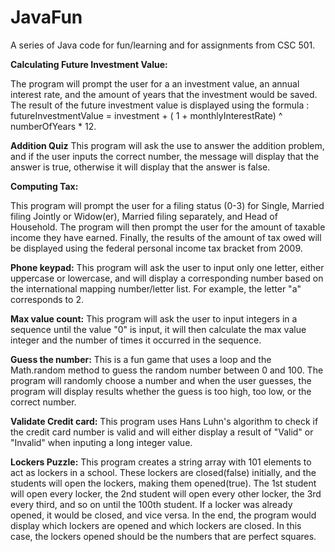 # JavaFun
A series of Java code for fun/learning and for assignments from CSC 501.

**Calculating Future Investment Value:**

  The program will prompt the user for a an investment value, an annual interest rate, and the amount of years that the investment would be saved. The result of the future investment value is displayed using the formula : futureInvestmentValue = investment + ( 1 + monthlyInterestRate) ^ numberOfYears * 12.

**Addition Quiz**
  This program will ask the use to answer the addition problem, and if the user inputs the correct number, the message will display that the answer is true, otherwise it will display that the answer is false.

  
 **Computing Tax:**
  
  This program will prompt the user for a filing status (0-3) for Single, Married filing Jointly or Widow(er), Married filing separately, and Head of Household. The program will then prompt the user for the amount of taxable income they have earned. Finally, the results of the amount of tax owed will be displayed using the federal personal income tax bracket from 2009.
  
  
**Phone keypad:**
  This program will ask the user to input only one letter, either uppercase or lowercase, and will display a corresponding number based on the international mapping number/letter list. For example, the letter "a" corresponds to 2. 


**Max value count:**
  This program will ask the user to input integers in a sequence until the value "0" is input, it will then calculate the max value integer and the number of times it occurred in the sequence.


**Guess the number:**
  This is a fun game that uses a loop and the Math.random method to guess the random number between 0 and 100. The program will randomly choose a number and when the user guesses, the program will display results whether the guess is too high, too low, or the correct number.


**Validate Credit card:**
  This program uses Hans Luhn's algorithm to check if the credit card number is valid and will either display a result of "Valid" or "Invalid" when inputing a long integer value.

**Lockers Puzzle:**
  This program creates a string array with 101 elements to act as lockers in a school. These lockers are closed(false) initially, and the students will open the lockers, making them opened(true). The 1st student will open every locker, the 2nd student will open every other locker, the 3rd every third, and so on until the 100th student. If a locker was already opened, it would be closed, and vice versa. In the end, the program would display which lockers are opened and which lockers are closed. In this case, the lockers opened should be the numbers that are perfect squares.
